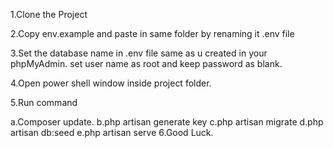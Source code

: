 1.Clone the Project

2.Copy env.example and paste in same folder by renaming it .env file

3.Set the database name in .env file same as u created in your phpMyAdmin. set user name as root and keep password as blank.

4.Open power shell window inside project folder.

5.Run command

a.Composer update.
b.php artisan generate key
c.php artisan migrate
d.php artisan db:seed
e.php artisan serve
6.Good Luck.
